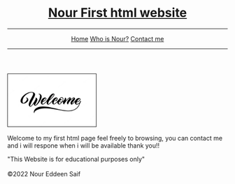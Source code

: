 <!DOCTYPE html>
<html lang="en">
<head>
    <meta charset="UTF-8">
</head>
<body>
    <header>
        <a href="/NewProject/home.html"><h1>Nour First html website</h1><hr></a>
        <div>
            <a href="/NewProject/home.html">Home</a>														 
            <a href="/NewProject/Who is Nour.html">Who is Nour?</a>
            <a href="/NewProject/Contact me.html">Contact me</a><hr>
        </div>
    </header>
    <main>
        <img src="/NewProject/Welcome.jpg" border="1" width="40%" alt="Welcoming image"><br>
        <p>
        Welcome to my first html page feel freely to browsing, you can contact me<br>     
        and i will respone when i will be available thank you!!
        </p>
        <summary>
            "This Website is for educational purposes only"
        </summary><br>
    </main>
    <footer>
        &copy;2022 Nour Eddeen Saif
    </footer>
</body>
</html>
